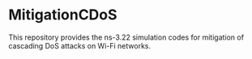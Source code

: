 # MitigationCDoS
This repository provides the ns-3.22 simulation codes for mitigation of cascading DoS attacks on Wi-Fi networks. 
